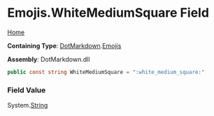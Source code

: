 # Emojis\.WhiteMediumSquare Field

[Home](../../../README.md)

**Containing Type**: [DotMarkdown](../../README.md)\.[Emojis](../README.md)

**Assembly**: DotMarkdown\.dll

```csharp
public const string WhiteMediumSquare = ":white_medium_square:"
```

### Field Value

System\.[String](https://docs.microsoft.com/en-us/dotnet/api/system.string)